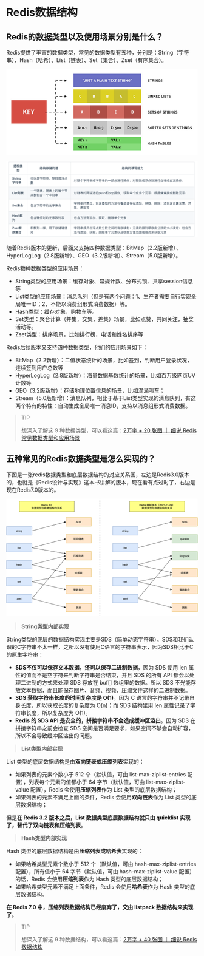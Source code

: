 # Redis数据结构

## Redis的数据类型以及使用场景分别是什么？

Redis提供了丰富的数据类型，常见的数据类型有五种，分别是：String（字符串）、Hash（哈希）、List（链表）、Set（集合）、Zset（有序集合）。

![img](https://raw.githubusercontent.com/lqyspace/mypic/master/PicBed/202308030003518.png)

![img](https://raw.githubusercontent.com/lqyspace/mypic/master/PicBed/202308030003354.png)

随着Redis版本的更新，后面又支持四种数据类型：BitMap（2.2版新增）、HyperLogLog（2.8版新增）、GEO（3.2版新增）、Stream（5.0版新增）。

Redis物种数据类型的应用场景：

- String类型的应用场景：缓存对象、常规计数、分布式锁、共享session信息等
- List类型的应用场景：消息队列（但是有两个问题：1、生产者需要自行实现全局唯一ID；2、不能以消费组形式消费数据）等。
- Hash类型：缓存对象，购物车等。
- Set类型：聚合计算（并集，交集，差集）场景，比如点赞，共同关注，抽奖活动等。
- Zset类型：排序场景，比如排行榜，电话和姓名排序等

Redis后续版本又支持四种数据类型，他们的应用场景如下：

- BitMap（2.2新增）：二值状态统计的场景，比如签到，判断用户登录状况，连续签到用户总数等
- HyperLogLog（2.8版新增）：海量数据基数统计的场景，比如百万级网页UV计数等
- GEO（3.2版新增）：存储地理位置信息的场景，比如滴滴叫车；
- Stream（5.0版新增）：消息队列，相比于基于List类型实现的消息队列，有这两个特有的特性：自动生成全局唯一消息ID，支持以消息组形式消费数据。

> TIP
>
> 想深入了解这 9 种数据类型，可以看这篇：[2万字 + 20 张图 ｜ 细说 Redis 常见数据类型和应用场景](https://xiaolincoding.com/redis/data_struct/command.html)



## 五种常见的Redis数据类型是怎么实现的？

下图是一张redis数据类型和底层数据结构的对应关系图，左边是Redis3.0版本的，也就是《Redis设计与实现》这本书讲解的版本，现在看有点过时了，右边是现在Redis7.0版本的。

![img](https://raw.githubusercontent.com/lqyspace/mypic/master/PicBed/202308030016418.png)

> **String类型内部实现**

String类型的底层的数据结构实现主要是SDS（简单动态字符串）。SDS和我们认识的C字符串不太一样，之所以没有使用C语言的字符串表示，因为SDS相比于C的原生字符串：

- **SDS不仅可以保存文本数据，还可以保存二进制数据**，因为 SDS 使用 len 属性的值而不是空字符来判断字符串是否结束，并且 SDS 的所有 API 都会以处理二进制的方式来处理 SDS 存放在 buf[] 数组里的数据。所以 SDS 不光能存放文本数据，而且能保存图片、音频、视频、压缩文件这样的二进制数据。
- **SDS 获取字符串长度的时间复杂度是 O(1)**。因为 C 语言的字符串并不记录自身长度，所以获取长度的复杂度为 O(n)；而 SDS 结构里用 len 属性记录了字符串长度，所以复杂度为 O(1)。
- **Redis 的 SDS API 是安全的，拼接字符串不会造成缓冲区溢出**。因为 SDS 在拼接字符串之前会检查 SDS 空间是否满足要求，如果空间不够会自动扩容，所以不会导致缓冲区溢出的问题。

> **List类型内部实现**

List 类型的底层数据结构是由**双向链表或压缩列表**实现的：

- 如果列表的元素个数小于 512 个（默认值，可由 list-max-ziplist-entries 配置），列表每个元素的值都小于 64 字节（默认值，可由 list-max-ziplist-value 配置），Redis 会使用**压缩列表**作为 List 类型的底层数据结构；
- 如果列表的元素不满足上面的条件，Redis 会使用**双向链表**作为 List 类型的底层数据结构；

但是**在 Redis 3.2 版本之后，List 数据类型底层数据结构就只由 quicklist 实现了，替代了双向链表和压缩列表**。

> **Hash类型内部实现**

Hash 类型的底层数据结构是由**压缩列表或哈希表**实现的：

- 如果哈希类型元素个数小于 512 个（默认值，可由 hash-max-ziplist-entries 配置），所有值小于 64 字节（默认值，可由 hash-max-ziplist-value 配置）的话，Redis 会使用**压缩列表**作为 Hash 类型的底层数据结构；
- 如果哈希类型元素不满足上面条件，Redis 会使用**哈希表**作为 Hash 类型的底层数据结构。

**在 Redis 7.0 中，压缩列表数据结构已经废弃了，交由 listpack 数据结构来实现了**。



> TIP
>
> 想深入了解这 9 种数据结构，可以看这篇：[2万字 + 40 张图 ｜ 细说 Redis 数据结构](https://xiaolincoding.com/redis/data_struct/data_struct.html)
